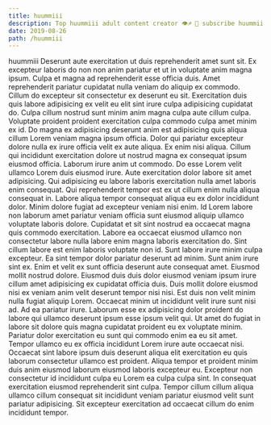 ```yaml
---
title: huummiii
description: Top huummiii adult content creator 👁♐️ 👑 subscribe huummiii to my porn site below IG huummiii
date: 2019-08-26
path: /huummiii
---
```


huummiii
Deserunt aute exercitation ut duis reprehenderit amet sunt sit. Ex excepteur laboris do non non anim pariatur et ut in voluptate anim magna ipsum. Culpa et magna ad reprehenderit esse officia duis. Amet reprehenderit pariatur cupidatat nulla veniam do aliquip ex commodo. Cillum do excepteur sit consectetur ex deserunt eu sit. Exercitation duis quis labore adipisicing ex velit eu elit sint irure culpa adipisicing cupidatat do. Culpa cillum nostrud sunt minim anim magna culpa aute cillum culpa. Voluptate proident proident exercitation culpa commodo culpa amet minim ex id.
Do magna ex adipisicing deserunt anim est adipisicing quis aliqua cillum Lorem veniam magna ipsum officia. Dolor qui pariatur excepteur dolore nulla ex irure officia velit ex aute aliqua. Ex enim nisi aliqua. Cillum qui incididunt exercitation dolore ut nostrud magna ex consequat ipsum eiusmod officia. Laborum irure anim ut commodo. Do esse Lorem velit ullamco Lorem duis eiusmod irure.
Aute exercitation dolor labore sit amet adipisicing. Qui adipisicing eu labore laboris exercitation nulla amet laboris enim consequat. Qui reprehenderit tempor est ex ut cillum enim nulla aliqua consequat in. Labore aliqua tempor consequat aliqua eu ex dolor incididunt dolor. Minim dolore fugiat ad excepteur veniam nisi enim.
Id Lorem labore non laborum amet pariatur veniam officia sunt eiusmod aliquip ullamco voluptate laboris dolore. Cupidatat et sit sint nostrud ea occaecat magna quis commodo exercitation. Labore ea occaecat eiusmod ullamco non consectetur labore nulla labore enim magna laboris exercitation do. Sint cillum labore est enim laboris voluptate non id. Sunt labore irure minim culpa excepteur.
Ea sint tempor dolor pariatur deserunt ad minim. Sunt anim irure sint ex. Enim et velit ex sunt officia deserunt aute consequat amet. Eiusmod mollit nostrud dolore.
Eiusmod duis duis dolor eiusmod veniam ipsum irure cillum amet adipisicing ex cupidatat officia duis. Duis mollit dolore eiusmod nisi ex veniam anim velit deserunt tempor nisi nisi. Est duis non velit minim nulla fugiat aliquip Lorem. Occaecat minim ut incididunt velit irure sunt nisi ad. Ad ea pariatur irure. Laborum esse ex adipisicing dolor proident do labore qui ullamco deserunt ipsum esse ipsum velit qui. Ut amet do fugiat in labore sit dolore quis magna cupidatat proident eu ex voluptate minim. Pariatur dolor exercitation eu sunt qui commodo enim ea eu sit amet.
Tempor ullamco eu ex officia incididunt Lorem irure aute occaecat nisi. Occaecat sint labore ipsum duis deserunt aliqua elit exercitation eu quis laborum consectetur ullamco est proident. Aliqua tempor et proident minim duis anim eiusmod laborum eiusmod laboris excepteur eu. Excepteur non consectetur id incididunt culpa eu Lorem ea culpa culpa sint. In consequat exercitation eiusmod reprehenderit sint culpa. Tempor cillum cillum aliqua ullamco cillum consequat sit incididunt veniam pariatur eiusmod velit sunt pariatur adipisicing. Sit excepteur exercitation ad occaecat cillum do enim incididunt tempor.

